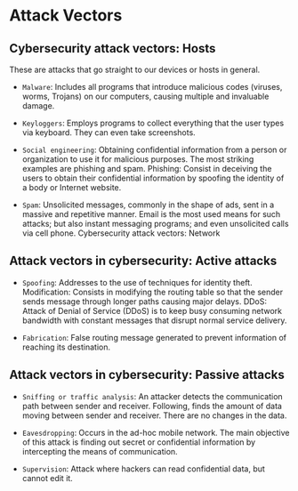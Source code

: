 # Attack Vectors

## Cybersecurity attack vectors: Hosts
These are attacks that go straight to our devices or hosts in general.

* `Malware`: Includes all programs that introduce malicious codes (viruses, worms, Trojans) on our computers, causing multiple and invaluable damage.

* `Keyloggers`: Employs programs to collect everything that the user types via keyboard. They can even take screenshots.

* `Social engineering`: Obtaining confidential information from a person or organization to use it for malicious purposes. The most striking examples are phishing and spam.
Phishing: Consist in deceiving the users to obtain their confidential information by spoofing the identity of a body or Internet website.

* `Spam`: Unsolicited messages, commonly in the shape of ads, sent in a massive and repetitive manner. Email is the most used means for such attacks; but also instant messaging programs; and even unsolicited calls via cell phone.
Cybersecurity attack vectors: Network


## Attack vectors in cybersecurity: Active attacks

* `Spoofing`: Addresses to the use of techniques for identity theft.
Modification: Consists in modifying the routing table so that the sender sends message through longer paths causing major delays.
DDoS: Attack of Denial of Service (DDoS) is to keep busy consuming network bandwidth with constant messages that disrupt normal service delivery.

* `Fabrication`: False routing message generated to prevent information of reaching its destination.

## Attack vectors in cybersecurity: Passive attacks

* `Sniffing or traffic analysis`: An attacker detects the communication path between sender and receiver. Following, finds the amount of data moving between sender and receiver. There are no changes in the data.

* `Eavesdropping`: Occurs in the ad-hoc mobile network. The main objective of this attack is finding out secret or confidential information by intercepting the means of communication.

* `Supervision`: Attack where hackers can read confidential data, but cannot edit it.
